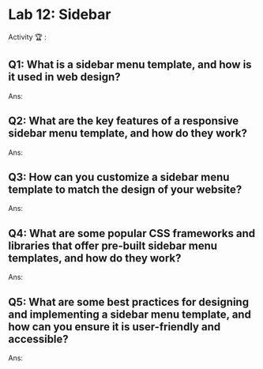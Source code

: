 # Lab 12: Sidebar

Activity 🏆 :
## Q1: What is a sidebar menu template, and how is it used in web design?
Ans:

## Q2: What are the key features of a responsive sidebar menu template, and how do they work?
Ans:

## Q3: How can you customize a sidebar menu template to match the design of your website?
Ans:

## Q4: What are some popular CSS frameworks and libraries that offer pre-built sidebar menu templates, and how do they work?
Ans:

## Q5: What are some best practices for designing and implementing a sidebar menu template, and how can you ensure it is user-friendly and accessible?
Ans:


<!--
            JavaScript adv: Lab 12
            Group:
            1. Name: SITI DZIN NORSYAFIKA BINTI MOHD ISA, Matrix No: SX220330ECJHS04, Github ID: dzinsyafika97
            2. Name: MOHAMED HARIS BIN MOHAMED MAZLAN, Matrix No: SX221954ECJHF04, Github ID: harismazlan
            3. Name: EL INSYIRAAH FATHIN BINTI AMIRUDDIN, Matrix No: SX22034ECJHS04, Github ID: elleamyr
            4. Name: MUHAMMAD FAIZ FITRI BIN MOHD NOH, Matrix No: SX220354ECJHS04, Github ID: AshuraRin
-->